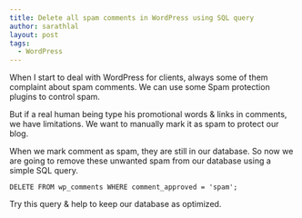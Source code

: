 ```yaml
---
title: Delete all spam comments in WordPress using SQL query
author: sarathlal
layout: post
tags:
  - WordPress
---
```

When I start to deal with WordPress for clients, always some of them complaint about spam comments. We can use some Spam protection plugins to control spam.

But if a real human being type his promotional words & links in comments, we have limitations. We want to manually mark it as spam to protect our blog.

When we mark comment as spam, they are still in our database. So now we are going to remove these unwanted spam from our database using a simple SQL query.

	DELETE FROM wp_comments WHERE comment_approved = 'spam';

Try this query & help to keep our database as optimized.
